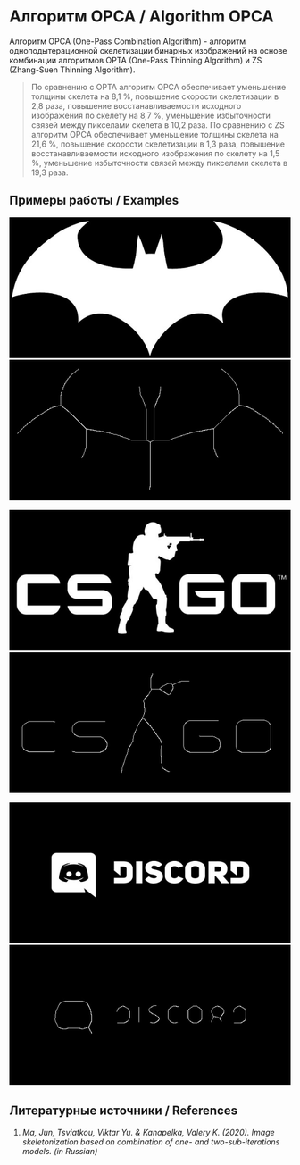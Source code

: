# Алгоритм OPCA / Algorithm OPCA

Алгоритм OPCA (One-Pass Combination Algorithm) - алгоритм одноподытерационной скелетизации бинарных изображений на основе комбинации алгоритмов OPTA (One-Pass Thinning Algorithm)
и ZS (Zhang-Suen Thinning Algorithm).

> По сравнению с OPTA алгоритм OPCA обеспечивает уменьшение толщины скелета на 8,1 %, повышение скорости скелетизации в 2,8 раза,
> повышение восстанавливаемости исходного изображения по скелету на 8,7 %, уменьшение избыточности связей между пикселами скелета в 10,2 раза.
> По сравнению с ZS алгоритм OPCA обеспечивает уменьшение толщины скелета на 21,6 %, повышение скорости скелетизации в 1,3 раза,
> повышение восстанавливаемости исходного изображения по скелету на 1,5 %, уменьшение избыточности связей между пикселами скелета в 19,3 раза.

## Примеры работы / Examples

![](https://github.com/TonyCooT/Algorithm_OPCA/blob/main/.images/batman_src.jpg)
![](https://github.com/TonyCooT/Algorithm_OPCA/blob/main/.images/batman_dst.jpg)

![](https://github.com/TonyCooT/Algorithm_OPCA/blob/main/.images/csgo_src.jpg)
![](https://github.com/TonyCooT/Algorithm_OPCA/blob/main/.images/csgo_dst.jpg)

![](https://github.com/TonyCooT/Algorithm_OPCA/blob/main/.images/discord_src.jpg)
![](https://github.com/TonyCooT/Algorithm_OPCA/blob/main/.images/discord_dst.jpg)

## Литературные источники / References

1. _Ma, Jun, Tsviatkou, Viktar Yu. & Kanapelka, Valery K. (2020). Image skeletonization based on combination of one- and two-sub-iterations models. (in Russian)_
